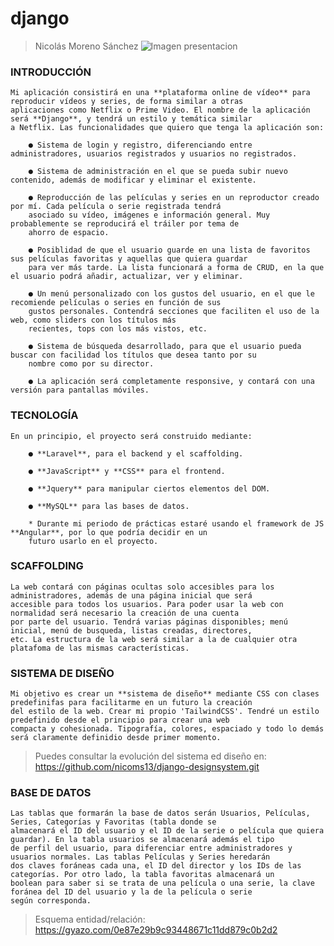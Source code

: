# django
> Nicolás Moreno Sánchez
![Imagen presentacion](https://i.imgur.com/aUzttJS.jpg)

### INTRODUCCIÓN
	Mi aplicación consistirá en una **plataforma online de vídeo** para reproducir vídeos y series, de forma similar a otras
	aplicaciones como Netflix o Prime Video. El nombre de la aplicación será **Django**, y tendrá un estilo y temática similar 
	a Netflix. Las funcionalidades que quiero que tenga la aplicación son:

		● Sistema de login y registro, diferenciando entre administradores, usuarios registrados y usuarios no registrados.
		
		● Sistema de administración en el que se pueda subir nuevo contenido, además de modificar y eliminar el existente.
		
		● Reproducción de las películas y series en un reproductor creado por mí. Cada película o serie registrada tendrá
		asociado su vídeo, imágenes e información general. Muy probablemente se reproducirá el tráiler por tema de
		ahorro de espacio.
		
		● Posiblidad de que el usuario guarde en una lista de favoritos sus películas favoritas y aquellas que quiera guardar
		para ver más tarde. La lista funcionará a forma de CRUD, en la que el usuario podrá añadir, actualizar, ver y eliminar.
		
		● Un menú personalizado con los gustos del usuario, en el que le recomiende películas o series en función de sus
		gustos personales. Contendrá secciones que faciliten el uso de la web, como sliders con los títulos más 
		recientes, tops con los más vistos, etc.
		
		● Sistema de búsqueda desarrollado, para que el usuario pueda buscar con facilidad los títulos que desea tanto por su
		nombre como por su director.
		
		● La aplicación será completamente responsive, y contará con una versión para pantallas móviles.

### TECNOLOGÍA
	En un principio, el proyecto será construido mediante:

		● **Laravel**, para el backend y el scaffolding.
		
		● **JavaScript** y **CSS** para el frontend.
		
		● **Jquery** para manipular ciertos elementos del DOM.
		
		● **MySQL** para las bases de datos.
		
		* Durante mi periodo de prácticas estaré usando el framework de JS **Angular**, por lo que podría decidir en un
		futuro usarlo en el proyecto.

### SCAFFOLDING
	La web contará con páginas ocultas solo accesibles para los administradores, además de una página inicial que será
	accesible para todos los usuarios. Para poder usar la web con normalidad será necesario la creación de una cuenta
	por parte del usuario. Tendrá varias páginas disponibles; menú inicial, menú de busqueda, listas creadas, directores,
	etc. La estructura de la web será similar a la de cualquier otra platafoma de las mismas características.

### SISTEMA DE DISEÑO
	Mi objetivo es crear un **sistema de diseño** mediante CSS con clases predefinifas para facilitarme en un futuro la creación
	del estilo de la web. Crear mi propio 'TailwindCSS'. Tendré un estilo predefinido desde el principio para crear una web
	compacta y cohesionada. Tipografía, colores, espaciado y todo lo demás será claramente definidio desde primer momento.
	
> Puedes consultar la evolución del sistema ed diseño en: https://github.com/nicoms13/django-designsystem.git

### BASE DE DATOS
	Las tablas que formarán la base de datos serán Usuarios, Películas, Series, Categorías y Favoritas (tabla donde se
	almacenará el ID del usuario y el ID de la serie o película que quiera guardar). En la tabla usuarios se almacenará además el tipo 
	de perfil del usuario, para diferenciar entre administradores y usuarios normales. Las tablas Películas y Series heredarán 
	dos claves foráneas cada una, el ID del director y los IDs de las categorías. Por otro lado, la tabla favoritas almacenará un
	boolean para saber si se trata de una película o una serie, la clave foránea del ID del usuario y la de la película o serie 
	según corresponda.

> Esquema entidad/relación: https://gyazo.com/0e87e29b9c93448671c11dd879c0b2d2
